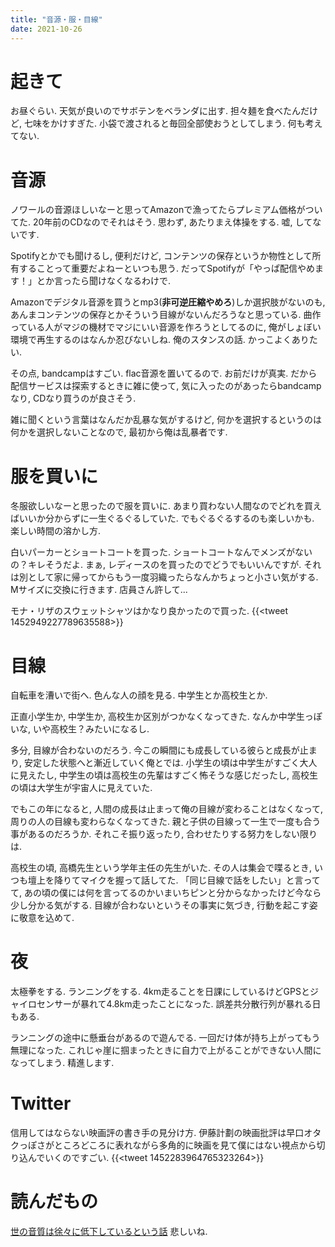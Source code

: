 ```yaml
---
title: "音源・服・目線"
date: 2021-10-26
---
```


# 起きて
お昼ぐらい. 天気が良いのでサボテンをベランダに出す. 担々麺を食べたんだけど, 七味をかけすぎた. 小袋で渡されると毎回全部使おうとしてしまう. 何も考えてない.

# 音源
ノワールの音源ほしいなーと思ってAmazonで漁ってたらプレミアム価格がついてた. 20年前のCDなのでそれはそう. 思わず, あたりまえ体操をする. 嘘, してないです.

Spotifyとかでも聞けるし, 便利だけど, コンテンツの保存というか物性として所有することって重要だよねーといつも思う. だってSpotifyが「やっぱ配信やめます！」とか言ったら聞けなくなるわけで.

Amazonでデジタル音源を買うとmp3(**非可逆圧縮やめろ**)しか選択肢がないのも, あんまコンテンツの保存とかそういう目線がないんだろうなと思っている. 曲作っている人がマジの機材でマジにいい音源を作ろうとしてるのに, 俺がしょぼい環境で再生するのはなんか忍びないしね. 俺のスタンスの話. かっこよくありたい.

その点, bandcampはすごい. flac音源を置いてるので. お前だけが真実. だから配信サービスは探索するときに雑に使って, 気に入ったのがあったらbandcampなり, CDなり買うのが良さそう.

雑に聞くという言葉はなんだか乱暴な気がするけど, 何かを選択するというのは何かを選択しないことなので, 最初から俺は乱暴者です.

# 服を買いに
冬服欲しいなーと思ったので服を買いに. あまり買わない人間なのでどれを買えばいいか分からずに一生ぐるぐるしていた. でもぐるぐるするのも楽しいかも. 楽しい時間の溶かし方.

白いパーカーとショートコートを買った. ショートコートなんでメンズがないの？キレそうだよ. まぁ, レディースのを買ったのでどうでもいいんですが. それは別として家に帰ってからもう一度羽織ったらなんかちょっと小さい気がする. Mサイズに交換に行きます. 店員さん許して...

モナ・リザのスウェットシャツはかなり良かったので買った.
{{<tweet 1452949227789635588>}}


# 目線
自転車を漕いで街へ. 色んな人の顔を見る. 中学生とか高校生とか.

正直小学生か, 中学生か, 高校生か区別がつかなくなってきた. なんか中学生っぽいな, いや高校生？みたいになるし.

多分, 目線が合わないのだろう. 今この瞬間にも成長している彼らと成長が止まり, 安定した状態へと漸近していく俺とでは. 小学生の頃は中学生がすごく大人に見えたし, 中学生の頃は高校生の先輩はすごく怖そうな感じだったし, 高校生の頃は大学生が宇宙人に見えていた.

でもこの年になると, 人間の成長は止まって俺の目線が変わることはなくなって, 周りの人の目線も変わらなくなってきた. 親と子供の目線って一生で一度も合う事があるのだろうか. それこそ振り返ったり, 合わせたりする努力をしない限りは.

高校生の頃, 高橋先生という学年主任の先生がいた. その人は集会で喋るとき, いつも壇上を降りてマイクを握って話してた. 「同じ目線で話をしたい」と言ってて, あの頃の僕には何を言ってるのかいまいちピンと分からなかったけど今なら少し分かる気がする. 目線が合わないというその事実に気づき, 行動を起こす姿に敬意を込めて.

# 夜
太極拳をする. ランニングをする. 4km走ることを日課にしているけどGPSとジャイロセンサーが暴れて4.8km走ったことになった. 誤差共分散行列が暴れる日もある.

ランニングの途中に懸垂台があるので遊んでる. 一回だけ体が持ち上がってもう無理になった. これじゃ崖に掴まったときに自力で上がることができない人間になってしまう. 精進します.

# Twitter
信用してはならない映画評の書き手の見分け方. 伊藤計劃の映画批評は早口オタクっぽさがところどころに表れながら多角的に映画を見て僕にはない視点から切り込んでいくのですごい.
{{<tweet 1452283964765323264>}}
# 読んだもの
[世の音質は徐々に低下しているという話](https://kazasikipg.hatenablog.com/entry/2020/12/23/201530)
悲しいね.


